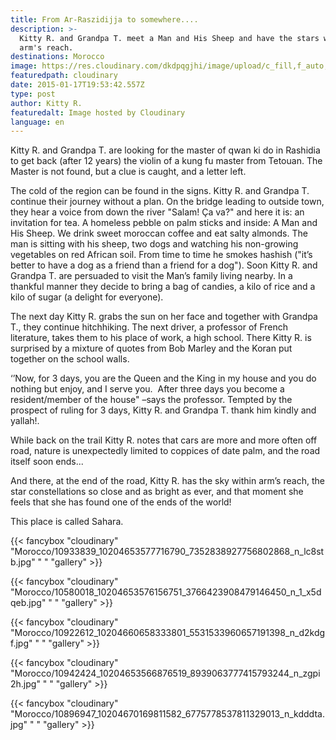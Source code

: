```yaml
---
title: From Ar-Raszidijja to somewhere....
description: >-
  Kitty R. and Grandpa T. meet a Man and His Sheep and have the stars within
  arm's reach.
destinations: Morocco
image: https://res.cloudinary.com/dkdpqgjhi/image/upload/c_fill,f_auto,q_auto,w_300/Morocco/10425350_10204653577076774_2924049683883364252_n_1_xauaxl.jpg
featuredpath: cloudinary
date: 2015-01-17T19:53:42.557Z
type: post
author: Kitty R.
featuredalt: Image hosted by Cloudinary
language: en
---
```

Kitty R. and Grandpa T. are looking for the master of qwan ki do in Rashidia to get back (after 12 years) the violin of a kung fu master from Tetouan. The Master is not found, but a clue is caught, and a letter left.

The cold of the region can be found in the signs. Kitty R. and Grandpa T. continue their journey without a plan. On the bridge leading to outside town, they hear a voice from down the river "Salam! Ça va?" and here it is: an invitation for tea. A homeless pebble on palm sticks and inside: A Man and His Sheep. We drink sweet moroccan coffee and eat salty almonds. The man is sitting with his sheep, two dogs and watching his non-growing vegetables on red African soil. From time to time he smokes hashish ("it’s better to have a dog as a friend than a friend for a dog"). Soon Kitty R. and Grandpa T. are persuaded to visit the Man’s family living nearby. In a thankful manner they decide to bring a bag of candies, a kilo of rice and a kilo of sugar (a delight for everyone).

The next day Kitty R. grabs the sun on her face and together with Grandpa T., they continue hitchhiking. The next driver, a professor of French literature, takes them to his place of work, a high school. There Kitty R. is surprised by a mixture of quotes from Bob Marley and the Koran put together on the school walls.

‘’Now, for 3 days, you are the Queen and the King in my house and you do nothing but enjoy, and I serve you.  After three days you become a resident/member of the house" –says the professor. Tempted by the prospect of ruling for 3 days, Kitty R. and Grandpa T. thank him kindly and yallah!.

While back on the trail Kitty R. notes that cars are more and more often off road, nature is unexpectedly limited to coppices of date palm, and the road itself soon ends...

And there, at the end of the road, Kitty R. has the sky within arm’s reach, the star constellations so close and as bright as ever, and that moment she feels that she has found one of the ends of the world! 

This place is called Sahara.

{{< fancybox "cloudinary" "Morocco/10933839_10204653577716790_7352838927756802868_n_lc8stb.jpg" " " "gallery" >}}


{{< fancybox "cloudinary" "Morocco/10580018_10204653576156751_3766423908479146450_n_1_x5dqeb.jpg" " " "gallery" >}}


{{< fancybox "cloudinary" "Morocco/10922612_10204660658333801_5531533960657191398_n_d2kdgf.jpg" " " "gallery" >}}


{{< fancybox "cloudinary" "Morocco/10942424_10204653566876519_8939063777415793244_n_zgpi2h.jpg" " " "gallery" >}}


{{< fancybox "cloudinary" "Morocco/10896947_10204670169811582_6775778537811329013_n_kdddta.jpg" " " "gallery" >}}
